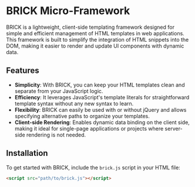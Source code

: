 # BRICK Micro-Framework

BRICK is a lightweight, client-side templating framework designed for simple and efficient management of HTML templates in web applications. This framework is built to simplify the integration of HTML snippets into the DOM, making it easier to render and update UI components with dynamic data.

## Features

- **Simplicity**: With BRICK, you can keep your HTML templates clean and separate from your JavaScript logic.
- **Efficiency**: It leverages JavaScript's template literals for straightforward template syntax without any new syntax to learn.
- **Flexibility**: BRICK can easily be used with or without jQuery and allows specifying alternative paths to organize your templates.
- **Client-side Rendering**: Enables dynamic data binding on the client side, making it ideal for single-page applications or projects where server-side rendering is not needed.

## Installation

To get started with BRICK, include the `brick.js` script in your HTML file:

```html
<script src="path/to/brick.js"></script>
```

